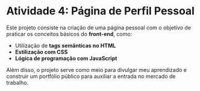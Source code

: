 # Atividade 4: Página de Perfil Pessoal
Este projeto consiste na criação de uma página pessoal com o objetivo de praticar os conceitos básicos do **front-end**, como:

* Utilização de **tags semânticas no HTML**
* **Estilização com CSS**
* **Lógica de programação com JavaScript**

Além disso, o projeto serve como meio para divulgar meu aprendizado e construir um portfólio público para auxiliar a entrada no mercado de trabalho.
